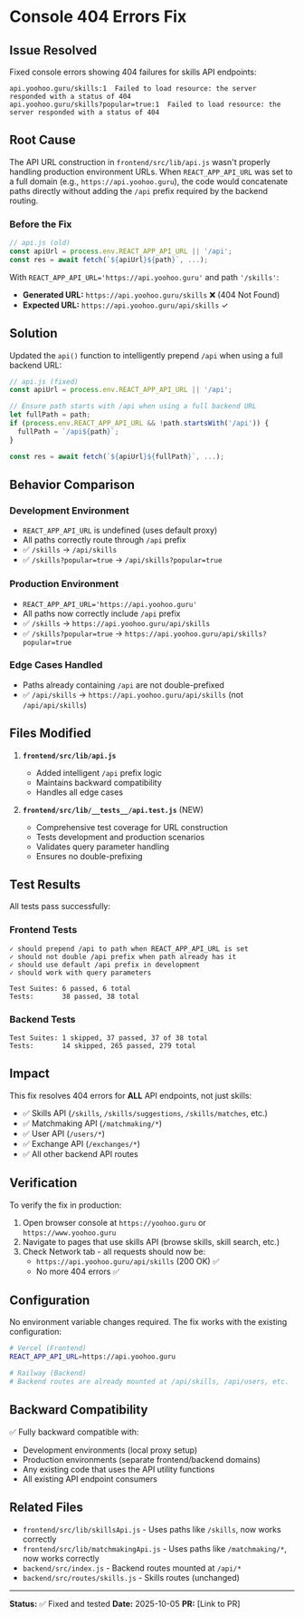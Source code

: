 # Console 404 Errors Fix

## Issue Resolved
Fixed console errors showing 404 failures for skills API endpoints:
```
api.yoohoo.guru/skills:1  Failed to load resource: the server responded with a status of 404
api.yoohoo.guru/skills?popular=true:1  Failed to load resource: the server responded with a status of 404
```

## Root Cause
The API URL construction in `frontend/src/lib/api.js` wasn't properly handling production environment URLs. When `REACT_APP_API_URL` was set to a full domain (e.g., `https://api.yoohoo.guru`), the code would concatenate paths directly without adding the `/api` prefix required by the backend routing.

### Before the Fix
```javascript
// api.js (old)
const apiUrl = process.env.REACT_APP_API_URL || '/api';
const res = await fetch(`${apiUrl}${path}`, ...);
```

With `REACT_APP_API_URL='https://api.yoohoo.guru'` and path `'/skills'`:
- **Generated URL:** `https://api.yoohoo.guru/skills` ❌ (404 Not Found)
- **Expected URL:** `https://api.yoohoo.guru/api/skills` ✓

## Solution
Updated the `api()` function to intelligently prepend `/api` when using a full backend URL:

```javascript
// api.js (fixed)
const apiUrl = process.env.REACT_APP_API_URL || '/api';

// Ensure path starts with /api when using a full backend URL
let fullPath = path;
if (process.env.REACT_APP_API_URL && !path.startsWith('/api')) {
  fullPath = `/api${path}`;
}

const res = await fetch(`${apiUrl}${fullPath}`, ...);
```

## Behavior Comparison

### Development Environment
- `REACT_APP_API_URL` is undefined (uses default proxy)
- All paths correctly route through `/api` prefix
- ✅ `/skills` → `/api/skills`
- ✅ `/skills?popular=true` → `/api/skills?popular=true`

### Production Environment
- `REACT_APP_API_URL='https://api.yoohoo.guru'`
- All paths now correctly include `/api` prefix
- ✅ `/skills` → `https://api.yoohoo.guru/api/skills`
- ✅ `/skills?popular=true` → `https://api.yoohoo.guru/api/skills?popular=true`

### Edge Cases Handled
- Paths already containing `/api` are not double-prefixed
- ✅ `/api/skills` → `https://api.yoohoo.guru/api/skills` (not `/api/api/skills`)

## Files Modified
1. **`frontend/src/lib/api.js`**
   - Added intelligent `/api` prefix logic
   - Maintains backward compatibility
   - Handles all edge cases

2. **`frontend/src/lib/__tests__/api.test.js`** (NEW)
   - Comprehensive test coverage for URL construction
   - Tests development and production scenarios
   - Validates query parameter handling
   - Ensures no double-prefixing

## Test Results
All tests pass successfully:

### Frontend Tests
```
✓ should prepend /api to path when REACT_APP_API_URL is set
✓ should not double /api prefix when path already has it
✓ should use default /api prefix in development
✓ should work with query parameters

Test Suites: 6 passed, 6 total
Tests:       38 passed, 38 total
```

### Backend Tests
```
Test Suites: 1 skipped, 37 passed, 37 of 38 total
Tests:       14 skipped, 265 passed, 279 total
```

## Impact
This fix resolves 404 errors for **ALL** API endpoints, not just skills:
- ✅ Skills API (`/skills`, `/skills/suggestions`, `/skills/matches`, etc.)
- ✅ Matchmaking API (`/matchmaking/*`)
- ✅ User API (`/users/*`)
- ✅ Exchange API (`/exchanges/*`)
- ✅ All other backend API routes

## Verification
To verify the fix in production:
1. Open browser console at `https://yoohoo.guru` or `https://www.yoohoo.guru`
2. Navigate to pages that use skills API (browse skills, skill search, etc.)
3. Check Network tab - all requests should now be:
   - `https://api.yoohoo.guru/api/skills` (200 OK) ✅
   - No more 404 errors ✅

## Configuration
No environment variable changes required. The fix works with the existing configuration:

```bash
# Vercel (Frontend)
REACT_APP_API_URL=https://api.yoohoo.guru

# Railway (Backend)
# Backend routes are already mounted at /api/skills, /api/users, etc.
```

## Backward Compatibility
✅ Fully backward compatible with:
- Development environments (local proxy setup)
- Production environments (separate frontend/backend domains)
- Any existing code that uses the API utility functions
- All existing API endpoint consumers

## Related Files
- `frontend/src/lib/skillsApi.js` - Uses paths like `/skills`, now works correctly
- `frontend/src/lib/matchmakingApi.js` - Uses paths like `/matchmaking/*`, now works correctly
- `backend/src/index.js` - Backend routes mounted at `/api/*`
- `backend/src/routes/skills.js` - Skills routes (unchanged)

---

**Status:** ✅ Fixed and tested
**Date:** 2025-10-05
**PR:** [Link to PR]
